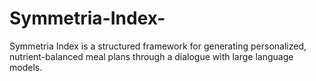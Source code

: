 # Symmetria-Index-
Symmetria Index is a structured framework for generating personalized, nutrient-balanced meal plans through a dialogue with large language models.
